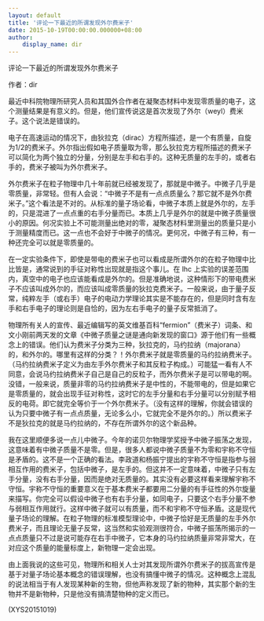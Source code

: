 ```yaml
---
layout: default
title: '评论一下最近的所谓发现外尔费米子'
date: 2015-10-19T00:00:00.000000+08:00
author:
    display_name: dir
---
```


评论一下最近的所谓发现外尔费米子

作者：dir

最近中科院物理所研究人员和其国外合作者在凝聚态材料中发现零质量的电子，这个测量结果是有意义的。但是，他们宣传说这是首次发现了外尔（weyl）费米子。这个说法是错误的。

电子在高速运动的情况下，由狄拉克（dirac）方程所描述，是一个有质量，自旋为1/2的费米子。外尔指出假如电子质量取为零，那么狄拉克方程所描述的费米子可以简化为两个独立的分量，分别是左手和右手的。这种无质量的左手的，或者右手的，费米子被叫为外尔费米子。

外尔费米子在粒子物理中几十年前就已经被发现了，那就是中微子。中微子几乎是零质量，非常轻。但有人会说：“中微子不是有一点点质量么？那它就不是外尔费米子。”这个看法是不对的。从标准的量子场论看，中微子本质上就是外尔的，左手的，只是混进了一点点重的右手分量而已。本质上几乎是外尔的就是中微子质量很小的原因。何况实验上不可能测量出绝对的零，凝聚态材料里测量出的质量只是小于测量精度而已。这一点也不会好于中微子的情况。更何况，中微子有三种，有一种还完全可以就是零质量的。

在一定实验条件下，即使是带电的费米子也可以看成是所谓外尔的在粒子物理中比比皆是，通常说到的手征对称性出现就是指这个事儿。在 lhc 上实验的误差范围内，真空中的电子也应该能看成是外尔的。但是准确地说，这种情形下的带电费米子不应该叫成外尔的，而应该叫成零质量的狄拉克费米子。一般来说，由于量子反常，纯粹左手（或右手）电子的电动力学理论其实是不能存在的，但是同时含有左手和右手电子的理论则是自恰的，因为左右手电子的量子反常抵消了。

物理所有关人的宣传、最近编辑写的英文维基百科“fermion”（费米子）词条、和文小刚前两天发的文章《中微子质量之谜是通向新发现的窗口》源于他们有一些概念上的错误。他们认为费米子分类为三种，狄拉克的，马约拉纳（majorana）的，和外尔的。哪里有这样的分类？！外尔费米子就是零质量的马约拉纳费米子。（马约拉纳费米子定义为由左手外尔费米子和其反粒子构成。）可能猛一看有人不同意，会说马约拉纳费米子自己是自己的反粒子，而外尔费米子是可以带电的啊。没错，一般来说，质量非零的马约拉纳费米子是中性的，不能带电的，但是如果它是零质量的，就会出现手征对称性，这时它的左手分量和右手分量可以分别赋予相反的电荷。即它就完全等价于一个外尔费米子。（没有这样的理解，你就会错误的认为只要中微子有一点点质量，无论多么小，它就完全不是外尔的。）所以费米子不是狄拉克的就是马约拉纳的，不存在所谓外尔的这个新品种。

我在这里顺便多说一点儿中微子。今年的诺贝尔物理学奖授予中微子振荡之发现，这意味着有中微子质量不是零。但是，很多人都说中微子质量不为零和宇称不守恒是矛盾的。这不是一个正确的看法。李政道和杨振宁提出的宇称不守恒是指参与弱相互作用的费米子，包括中微子，是左手的。但这并不一定意味着，中微子只有左手分量，没有右手分量，因而是绝对无质量的。其实没有必要这样看来理解宇称不守恒。宇称不守恒的重要意义在于基本费米子都要用二分量的有手征性的外尔旋量来描写。你完全可以假设中微子也有右手分量，如同电子，只要这个右手分量不参与弱相互作用就行。这样中微子就可以有质量，而不和宇称不守恒矛盾。这是现代量子场论的理解。在粒子物理的标准模型理论中，中微子恰好是无质量的左手外尔费米子，而且理论无量子反常，这当然和实验观测很符合，中微子振荡所揭示的一点点质量只不过是说可能存在右手中微子，它本身的马约拉纳质量非常非常大，在对应这个质量的能量标度上，新物理一定会出现。

由上面我说的这些可见，物理所和相关人士对其发现所谓外尔费米子的拔高宣传是基于对量子场论基本概念的错误理解，也没有搞懂中微子的情况。这种概念上混乱的说法相当于有人发现某种新的生物，但他声称发现了新的物种，其实那个新的生物并不是新物种，只是他没有搞清楚物种的定义而已。

(XYS20151019)

